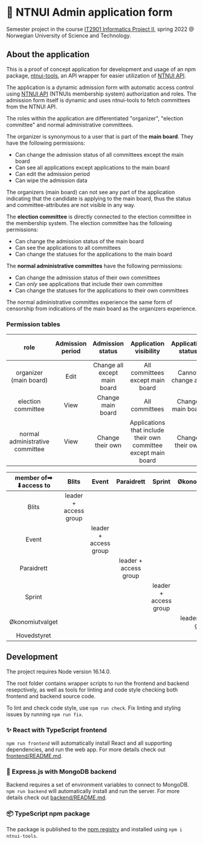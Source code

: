 # 📄 NTNUI Admin application form

Semester project in the course [IT2901 Informatics Project II](https://www.ntnu.edu/studies/courses/IT2901/2021), spring 2022 @ Norwegian University of Science and Technology.

## About the application

This is a proof of concept application for development and usage of an npm package, [ntnui-tools](https://github.com/NTNUI/ntnui-tools), an API wrapper for easier utilization of [NTNUI API](https://api.ntnui.no/). 

The application is a dynamic admission form with automatic access control using [NTNUI API](https://api.ntnui.no/) (NTNUIs membership system) authorization and roles. The admission form itself is dynamic and uses ntnui-tools to fetch committees from the NTNUI API.

The roles within the application are differentiated "organizer", "election committee" and normal administrative committees.

The organizer is synonymous to a user that is part of the **main board**. They have the following permissions:

- Can change the admission status of all committees except the main board
- Can see all applications except applications to the main board
- Can edit the admission period
- Can wipe the admission data

The organizers (main board) can not see any part of the application indicating that the candidate is applying to the main board, thus the status and committee-attributes are not visible in any way.

The **election committee** is directly connected to the election committee in the membership system. The election committee has the following permissions:

- Can change the admission status of the main board
- Can see the applications to all committees
- Can change the statuses for the applications to the main board

The **normal administrative committes** have the following permissions:

- Can change the admission status of their own committees
- Can *only* see applications that include their own committee
- Can change the statuses for the applications to their own committees

The normal administrative committes experience the same form of censorship from indications of the main board as the organizers experience.

### Permission tables

|               role              | Admission period |       Admission status       |                      Application visibility                      | Application status | Wipe admission data |
|:-------------------------------:|:----------------:|:----------------------------:|:----------------------------------------------------------------:|:------------------:|:-------------------:|
|      organizer (main board)     |       Edit       | Change all except main board |                 All committees  except main board                |  Cannot change any |         Yes         |
|        election committee       |       View       |       Change main board      |                          All committees                          |  Change main board |          No         |
| normal administrative committee |       View       |       Change their own       | Applications that include their own committee  except main board |  Change their own  |          No         |


| member of➡  ⬇access to |         Blits         |         Event         |       Paraidrett      |         Sprint        |    Økonomiutvalget    | Hovedstyret | Valgkomiteen |
|:---------------------:|:---------------------:|:---------------------:|:---------------------:|:---------------------:|:---------------------:|:-----------:|:------------:|
|         Blits         | leader + access group |                       |                       |                       |                       | Group board |  Group board |
|         Event         |                       | leader + access group |                       |                       |                       | Group board |  Group board |
|       Paraidrett      |                       |                       | leader + access group |                       |                       | Group board |  Group board |
|         Sprint        |                       |                       |                       | leader + access group |                       | Group board |  Group board |
|    Økonomiutvalget    |                       |                       |                       |                       | leader + access group | Group board |  Group board |
|      Hovedstyret      |                       |                       |                       |                       |                       |             |  Group board |

## Development

The project requires Node version 16.14.0.

The root folder contains wrapper scripts to run the frontend and backend resepctively, as well as tools for linting and code style checking both frontend and backend source code.

To lint and check code style, use `npm run check`. Fix linting and styling issues by running `npm run fix`.

### ✨ React with TypeScript frontend

`npm run frontend` will automatically install React and all supporting dependencies, and run the web app. For more details check out [frontend/README.md](frontend/README.md).

### 🍑 Express.js with MongoDB backend

Backend requires a set of environment variables to connect to MongoDB. `npm run backend` will automatically install and run the server. For more details check out [backend/README.md](backend/README.md).

### 📦 TypeScript npm package

The package is published to the [npm registry](https://www.npmjs.com/package/ntnui-tools) and installed using `npm i ntnui-tools`.

